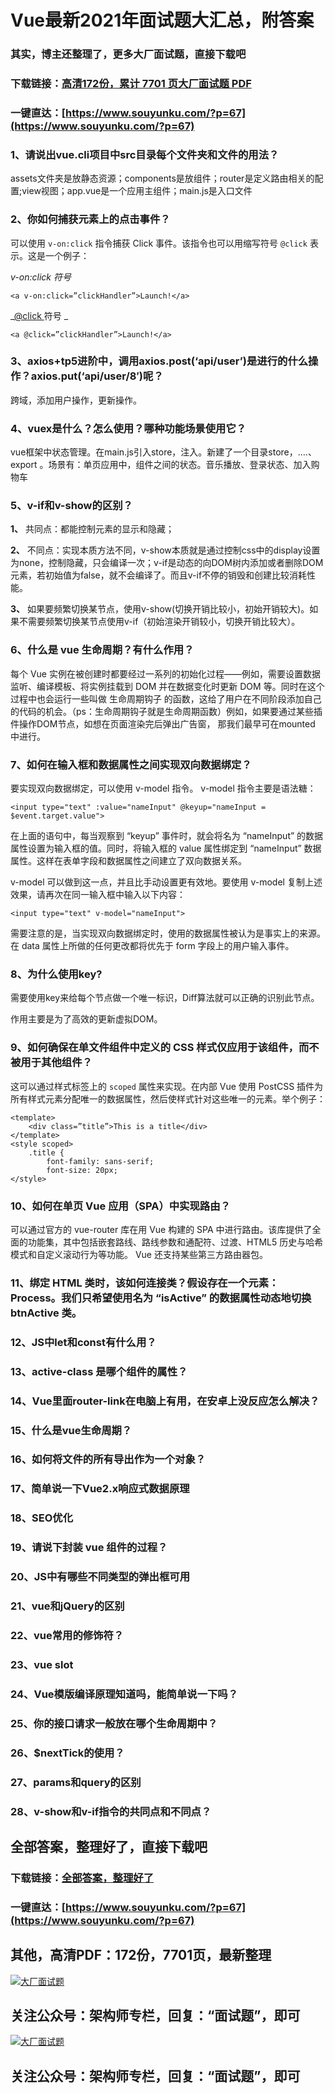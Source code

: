 # Vue最新2021年面试题大汇总，附答案

### 其实，博主还整理了，更多大厂面试题，直接下载吧

### 下载链接：[高清172份，累计 7701 页大厂面试题  PDF](https://www.souyunku.com/?p=67)

### 一键直达：[https://www.souyunku.com/?p=67](https://www.souyunku.com/?p=67)



### 1、请说出vue.cli项目中src目录每个文件夹和文件的用法？

assets文件夹是放静态资源；components是放组件；router是定义路由相关的配置;view视图；app.vue是一个应用主组件；main.js是入口文件


### 2、你如何捕获元素上的点击事件？

可以使用 `v-on:click` 指令捕获 Click 事件。该指令也可以用缩写符号 `@click` 表示。这是一个例子：

_v-on:click 符号_

```
<a v-on:click=”clickHandler”>Launch!</a>
```

_[@click ](/click ) 符号 _

```
<a @click=”clickHandler”>Launch!</a>
```


### 3、axios+tp5进阶中，调用axios.post(‘api/user’)是进行的什么操作？axios.put(‘api/user/8′)呢？

跨域，添加用户操作，更新操作。


### 4、vuex是什么？怎么使用？哪种功能场景使用它？

vue框架中状态管理。在main.js引入store，注入。新建了一个目录store，….、export 。场景有：单页应用中，组件之间的状态。音乐播放、登录状态、加入购物车


### 5、v-if和v-show的区别？

**1、** 共同点：都能控制元素的显示和隐藏；

**2、** 不同点：实现本质方法不同，v-show本质就是通过控制css中的display设置为none，控制隐藏，只会编译一次；v-if是动态的向DOM树内添加或者删除DOM元素，若初始值为false，就不会编译了。而且v-if不停的销毁和创建比较消耗性能。

**3、** 如果要频繁切换某节点，使用v-show(切换开销比较小，初始开销较大)。如果不需要频繁切换某节点使用v-if（初始渲染开销较小，切换开销比较大）。


### 6、什么是 vue 生命周期？有什么作用？

每个 Vue 实例在被创建时都要经过一系列的初始化过程——例如，需要设置数据监听、编译模板、将实例挂载到 DOM 并在数据变化时更新 DOM 等。同时在这个过程中也会运行一些叫做 生命周期钩子 的函数，这给了用户在不同阶段添加自己的代码的机会。（ps：生命周期钩子就是生命周期函数）例如，如果要通过某些插件操作DOM节点，如想在页面渲染完后弹出广告窗， 那我们最早可在mounted 中进行。


### 7、如何在输入框和数据属性之间实现双向数据绑定？

要实现双向数据绑定，可以使用 v-model 指令。 v-model 指令主要是语法糖：

```
<input type="text" :value="nameInput" @keyup="nameInput = $event.target.value">
```

在上面的语句中，每当观察到 “keyup” 事件时，就会将名为 “nameInput” 的数据属性设置为输入框的值。同时，将输入框的 value 属性绑定到 “nameInput” 数据属性。这样在表单字段和数据属性之间建立了双向数据关系。

v-model 可以做到这一点，并且比手动设置更有效地。要使用 v-model 复制上述效果，请再次在同一输入框中输入以下内容：

```
<input type="text" v-model="nameInput">
```

需要注意的是，当实现双向数据绑定时，使用的数据属性被认为是事实上的来源。在 data 属性上所做的任何更改都将优先于 form 字段上的用户输入事件。


### 8、为什么使用key?

需要使用key来给每个节点做一个唯一标识，Diff算法就可以正确的识别此节点。

作用主要是为了高效的更新虚拟DOM。


### 9、如何确保在单文件组件中定义的 CSS 样式仅应用于该组件，而不被用于其他组件？

这可以通过样式标签上的 `scoped` 属性来实现。在内部 Vue 使用 PostCSS 插件为所有样式元素分配唯一的数据属性，然后使样式针对这些唯一的元素。举个例子：

```
<template>
    <div class=”title”>This is a title</div>
</template>
<style scoped>
    .title {
        font-family: sans-serif;
        font-size: 20px;
</style>
```


### 10、如何在单页 Vue 应用（SPA）中实现路由？

可以通过官方的 vue-router 库在用 Vue 构建的 SPA 中进行路由。该库提供了全面的功能集，其中包括嵌套路线、路线参数和通配符、过渡、HTML5 历史与哈希模式和自定义滚动行为等功能。 Vue 还支持某些第三方路由器包。


### 11、绑定 HTML 类时，该如何连接类？假设存在一个元素：Process。我们只希望使用名为 “isActive” 的数据属性动态地切换 btnActive 类。
### 12、JS中let和const有什么用？
### 13、active-class 是哪个组件的属性？
### 14、Vue里面router-link在电脑上有用，在安卓上没反应怎么解决？
### 15、什么是vue生命周期？
### 16、如何将文件的所有导出作为一个对象？
### 17、简单说一下Vue2.x响应式数据原理
### 18、SEO优化
### 19、请说下封装 vue 组件的过程？
### 20、JS中有哪些不同类型的弹出框可用
### 21、vue和jQuery的区别
### 22、vue常用的修饰符？
### 23、vue slot
### 24、Vue模版编译原理知道吗，能简单说一下吗？
### 25、你的接口请求一般放在哪个生命周期中？
### 26、$nextTick的使用？
### 27、params和query的区别
### 28、v-show和v-if指令的共同点和不同点？




## 全部答案，整理好了，直接下载吧

### 下载链接：[全部答案，整理好了](https://www.souyunku.com/?p=67)

### 一键直达：[https://www.souyunku.com/?p=67](https://www.souyunku.com/?p=67)


## 其他，高清PDF：172份，7701页，最新整理

[![大厂面试题](https://www.souyunku.com/wp-content/uploads/weixin/mst.png "大厂面试题")](https://souyunku.lanzous.com/b0alp9b9g "大厂面试题")

## 关注公众号：架构师专栏，回复：“面试题”，即可

[![大厂面试题](https://www.souyunku.com/wp-content/uploads/weixin/jiagoushi.png "架构师专栏")](https://souyunku.lanzous.com/b0alp9b9g "架构师专栏")

## 关注公众号：架构师专栏，回复：“面试题”，即可
